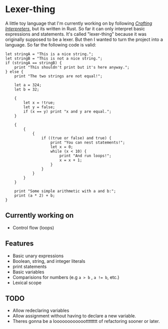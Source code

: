 # Lexer-thing

A little toy language that I'm currently working on by following [*Crafting Interpreters*](https://craftinginterpreters.com/), but its written in Rust. So far it can only interpret basic expressions and statements. It's called "lexer-thing" because it was originally supposed to be a lexer. But then I wanted to turn the project into a language. So far the following code is valid:
```
let stringA = "This is a nice string.";
let stringB = "This is not a nice string.";
if (stringA == stringB) {
    print "This shouldn't print but it's here anyway.";
} else {
    print "The two strings are not equal!";

    let a = 324;
    let b = 32;

    {
        let x = !true;
        let y = false;
        if (x == y) print "x and y are equal.";
    }

    {
        {
            {
                if ((true or false) and true) {
                    print "You can nest statements!";
                    let x = 0;
                    while (x < 10) {
                        print "And run loops!";
                        x = x + 1;
                    }
                }
            }
        }
    }

    print "Some simple arithmetic with a and b:";
    print (a * 2) + b; 
}
```

## Currently working on
- Control flow (loops)
## Features
- Basic unary expressions
- Boolean, string, and integer literals
- print statements
- Basic variables
- Comparisions for numbers (e.g `a > b` , `a != b`, etc.)
- Lexical scope

## TODO
- Allow redeclaring variables
- Allow assignment without having to declare a new variable.
- Theres gonna be a looooooooooootttttttt of refactoring sooner or later.